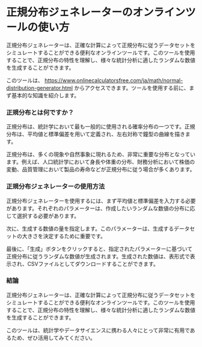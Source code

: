 正規分布ジェネレーターのオンラインツールの使い方
========================

正規分布ジェネレーターは、正確な計算によって正規分布に従うデータセットをシミュレートすることができる便利なオンラインツールです。このツールを使用することで、正規分布の特性を理解し、様々な統計分析に適したランダムな数値を生成することができます。

このツールは、 <https://www.onlinecalculatorsfree.com/ja/math/normal-distribution-generator.html> からアクセスできます。ツールを使用する前に、まず基本的な知識を紹介します。

### 正規分布とは何ですか？

正規分布は、統計学において最も一般的に使用される確率分布の一つです。正規分布は、平均値と標準偏差を用いて定義され、左右対称で鐘型の曲線を描きます。

正規分布は、多くの現象や自然事象に現れるため、非常に重要な分布となっています。例えば、人口統計学において身長や体重の分布、財務分析において株価の変動、品質管理において製品の寿命などが正規分布に従う場合が多くあります。

### 正規分布ジェネレーターの使用方法

正規分布ジェネレーターを使用するには、まず平均値と標準偏差を入力する必要があります。それぞれのパラメーターは、作成したいランダムな数値の分布に応じて選択する必要があります。

次に、生成する数値の量を指定します。このパラメーターは、生成するデータセットの大きさを決定するために重要です。

最後に、「生成」ボタンをクリックすると、指定されたパラメーターに基づいて正規分布に従うランダムな数値が生成されます。生成された数値は、表形式で表示され、CSVファイルとしてダウンロードすることができます。

### 結論

正規分布ジェネレーターは、正確な計算によって正規分布に従うデータセットをシミュレートすることができる便利なオンラインツールです。このツールを使用することで、正規分布の特性を理解し、様々な統計分析に適したランダムな数値を生成することができます。

このツールは、統計学やデータサイエンスに携わる人々にとって非常に有用であるため、ぜひ活用してみてください。